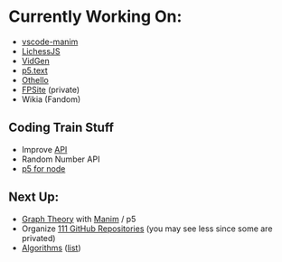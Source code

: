 # Currently Working On:

- [vscode-manim](https://github.com/dipamsen/vscode-manim)
- [LichessJS](https://github.com/dipamsen/LichessJS)
- [VidGen](https://github.com/dipamsen/VidGen)
- [p5.text](https://github.com/dipamsen/p5.text)
- [Othello](https://github.com/dipamsen/othello)
- [FPSite](https://github.com/dipamsen/FPSite) (private)
- Wikia (Fandom)

## Coding Train Stuff

- Improve [API](https://github.com/CodingTrain/The-Coding-Train-API)
- Random Number API
- [p5 for node](https://github.com/CodingTrain/node-p5-test)

## Next Up:
- [Graph Theory](https://github.com/dipamsen/Diskstra-s-algorithm) with [Manim](https://manim.community) / p5
- Organize [111 GitHub Repositories](https://github.com/dipamsen?tab=repositories) (you may see less since some are privated)
- [Algorithms](https://github.com/TheAlgorithms) ([list](https://gist.github.com/74e2021c5f2560762cca8fb36ad5e208))
